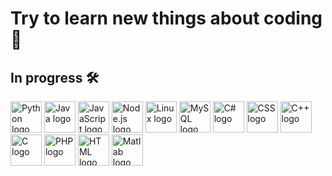 # Try to learn new things about coding 🌱

## In progress 🛠️ 

<a href="https://www.python.org" target="_blank"><img src="https://cdn.jsdelivr.net/gh/devicons/devicon/icons/python/python-original.svg" alt="Python logo" width="50" height="50"></a>
<a href="https://www.java.com" target="_blank"><img src="https://upload.wikimedia.org/wikipedia/en/3/30/Java_programming_language_logo.svg" alt="Java logo" width="50" height="50"></a>
<a href="https://developer.mozilla.org/en-US/docs/Web/JavaScript" target="_blank"><img src="https://upload.wikimedia.org/wikipedia/commons/9/99/Unofficial_JavaScript_logo_2.svg" alt="JavaScript logo" width="50" height="50"></a>
<a href="https://nodejs.org" target="_blank"><img src="https://upload.wikimedia.org/wikipedia/commons/a/a9/Node.js_logo.svg" alt="Node.js logo" width="50" height="50"></a>
<a href="https://www.kernel.org" target="_blank"><img src="https://upload.wikimedia.org/wikipedia/commons/a/af/Tux.png" alt="Linux logo" width="50" height="50"></a>
<a href="https://www.mysql.com/" target="_blank"><img src="https://cdn.jsdelivr.net/gh/devicons/devicon/icons/mysql/mysql-original-wordmark.svg" alt="MySQL logo" width="50" height="50"></a>
<a href="https://learn.microsoft.com/en-us/dotnet/csharp/" target="_blank"><img src="https://cdn.jsdelivr.net/gh/devicons/devicon/icons/csharp/csharp-original.svg" alt="C# logo" width="50" height="50"></a>
<a href="https://www.w3.org/Style/CSS/" target="_blank"><img src="https://upload.wikimedia.org/wikipedia/commons/6/62/CSS3_logo.svg" alt="CSS logo" width="50" height="50"></a>
<a href="https://en.wikipedia.org/wiki/C%2B%2B" target="_blank"><img src="https://upload.wikimedia.org/wikipedia/commons/1/18/ISO_C%2B%2B_Logo.svg" alt="C++ logo" width="50" height="50"></a>
<a href="https://en.wikipedia.org/wiki/C_(programming_language)" target="_blank"><img src="https://cdn.jsdelivr.net/gh/devicons/devicon/icons/c/c-original.svg" alt="C logo" width="50" height="50"></a>
<a href="https://www.php.net/" target="_blank"><img src="https://cdn.jsdelivr.net/gh/devicons/devicon/icons/php/php-original.svg" alt="PHP logo" width="50" height="50"></a>
<a href="https://developer.mozilla.org/en-US/docs/Web/HTML" target="_blank"><img src="https://cdn.jsdelivr.net/gh/devicons/devicon/icons/html5/html5-original-wordmark.svg" alt="HTML logo" width="50" height="50"></a>
<a href="https://www.mathworks.com/products/matlab.html" target="_blank"><img src="https://upload.wikimedia.org/wikipedia/commons/2/21/Matlab_Logo.png" alt="Matlab logo" width="50" height="50"></a>
